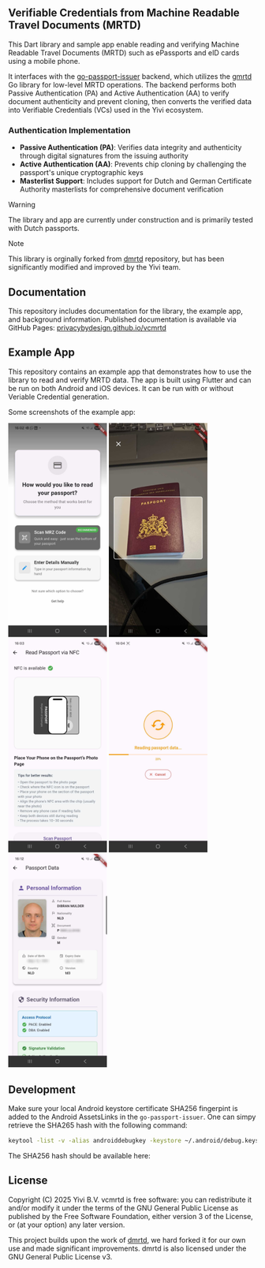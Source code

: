 ## Verifiable Credentials from Machine Readable Travel Documents (MRTD) 
This Dart library and sample app enable reading and verifying Machine Readable Travel Documents (MRTD) such as ePassports and eID cards using a mobile phone.

It interfaces with the [go-passport-issuer](https://github.com/privacybydesign/go-passport-issuer) backend, which utilizes the [gmrtd](https://github.com/gmrtd/gmrtd) Go library for low-level MRTD operations. The backend performs both Passive Authentication (PA) and Active Authentication (AA) to verify document authenticity and prevent cloning, then converts the verified data into Verifiable Credentials (VCs) used in the Yivi ecosystem.

### Authentication Implementation
- **Passive Authentication (PA)**: Verifies data integrity and authenticity through digital signatures from the issuing authority
- **Active Authentication (AA)**: Prevents chip cloning by challenging the passport's unique cryptographic keys
- **Masterlist Support**: Includes support for Dutch and German Certificate Authority masterlists for comprehensive document verification

> [!WARNING]  
> The library and app are currently under construction and is primarily tested with Dutch passports.

> [!NOTE]  
> This library is orginally forked from [dmrtd](https://github.com/ZeroPass/dmrtd) repository, but has been significantly modified and improved by the Yivi team.

## Documentation
This repository includes documentation for the library, the example app, and background information.
Published documentation is available via GitHub Pages: [privacybydesign.github.io/vcmrtd](https://privacybydesign.github.io/vcmrtd)

## Example App
This repository contains an example app that demonstrates how to use the library to read and verify MRTD data. The app is built using Flutter and can be run on both Android and iOS devices. It can be run with or without Veriable Credential generation.

Some screenshots of the example app:

<p float="left"> 
<img src="/docs/static/images/home.png?raw=true" width="200px" alt="Choose between MRZ or manual" />
<img src="/docs/static/images/mrz.png?raw=true" width="200px" alt="MRZ scanning" />
<img src="/docs/static/images/nfc.png?raw=true" width="200px" alt="NFC explanation" />
<img src="/docs/static/images/reading.png?raw=true" width="200px" alt="Reading data" />
<img src="/docs/static/images/result.png?raw=true" width="200px" alt="Results" />
</p>


## Development
Make sure your local Android keystore certificate SHA256 fingerpint is added to the Android AssetsLinks in the `go-passport-issuer`.
One can simpy retrieve the SHA265 hash with the following command:

```sh
keytool -list -v -alias androiddebugkey -keystore ~/.android/debug.keystore -storepass android -keypass android
```

The SHA256 hash should be available here: 

## License
Copyright (C) 2025 Yivi B.V. vcmrtd is free software: you can redistribute it and/or modify it under the terms of the GNU General Public License as published by the Free Software Foundation, either version 3 of the License, or (at your option) any later version.

This project builds upon the work of [dmrtd](https://github.com/ZeroPass/dmrtd), we hard forked it for our own use and made significant improvements. dmrtd is also licensed under the GNU General Public License v3.
